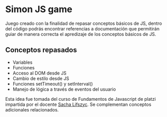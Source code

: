 # Simon JS game

Juego creado con la finalidad de repasar conceptos básicos de JS, dentro del código podrás encontrar referencias a documentación que permitirán guiar de manera correcta el apredizaje de los conceptos básicos de JS.

## Conceptos repasados

- Variables
- Funciones
- Acceso al DOM desde JS
- Cambio de estilo desde JS
- Funciones setTimeout() y setInterval()
- Manejo de lógica a través de eventos del usuario

Esta idea fue tomada del curso de Fundamentos de Javascript de platzi impartida por el docente [Sacha Lifszyc](https://github.com/sachalifs). Se complementan conceptos adicionales relacionados.
